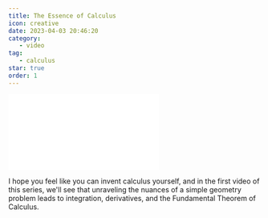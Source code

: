 ```yaml
---
title: The Essence of Calculus
icon: creative
date: 2023-04-03 20:46:20
category:
   - video
tag:
   - calculus
star: true
order: 1
---
```



<div class="video-container">
   <iframe src="//player.bilibili.com/player.html?aid=782039846&bvid=BV1524y15736&cid=1081805098&page=1" scrolling="no" border="0" frameborder="no" framespacing="0" allowfullscreen=" true"> </iframe>
</div>

I hope you feel like you can invent calculus yourself, and in the first video of this series, we'll see that unraveling the nuances of a simple geometry problem leads to integration, derivatives, and the Fundamental Theorem of Calculus.
